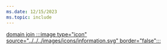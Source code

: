 ```yaml
---
ms.date: 12/15/2023
ms.topic: include
---
```


[domain join :::image type="icon" source="../../../images/icons/information.svg" border="false":::](../hello-how-it-works-technology.md)
